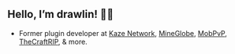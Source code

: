 ## Hello, I’m drawlin! 🙋‍♂️

* Former plugin developer at <a href=https://twitter.com/KazeNetwork>Kaze Network</a>, <a href="https://mineglobe.org">MineGlobe</a>, <a href=https://twitter.com/MobPvP>MobPvP</a>, <a href=https://github.com/TheCraftRIP>TheCraftRIP</a>, & more.
